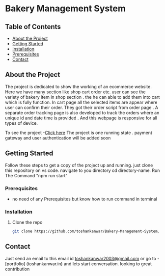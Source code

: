 # Bakery Management System


## Table of Contents
- [About the Project](#about-the-project)
- [Getting Started](#getting-started)
- [Installation](#installation)
- [Prerequisites](#Prerequisites)
- [Contact](#contact)


## About the Project

The project is dedicated to show the working of an ecommerce website. Here we have many section like shop cart order etc. user can see the variety of bakery item in shop section . the he can able to add them into cart which is fully function. In cart page all the selected items are appear where user can confirm their order. They got their order script from order page . A separate order tracking page is also developed to track the orders where an unique id and date time is provided . And this webpage is responsive for all types of device.

To see the project -[Click here](https://bakery.toshankanwar.in/)
The project is one running state . payment gateway and user authentication will be added soon


## Getting Started

 Follow these steps to get a copy of the project up and running.
 just clone this repository on vs code. navigate to you directory cd directory-name.
 Run The Command "npm run start"

### Prerequisites
- no need of any  Prerequisites but know how to run command in terminal

### Installation

1. Clone the repo
   ```bash
   git clone https://github.com/toshankanwar/Bakery-Management-System.git

## Contact
Just send an email to this email id toshankanwar2003@gmail.com or go to -[portfolio] (toshankanwar.in)
and lets start conversation. 
looking to great contribution
